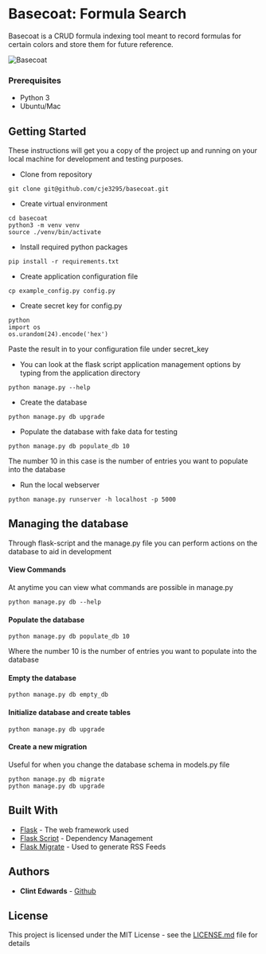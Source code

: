 # Basecoat: Formula Search

Basecoat is a CRUD formula indexing tool meant to record formulas for certain colors and store them for future reference.

![Basecoat](http://i.imgur.com/HCaE6dY.png)

### Prerequisites

* Python 3
* Ubuntu/Mac

## Getting Started

These instructions will get you a copy of the project up and running on your local machine for development and testing purposes.

* Clone from repository
```
git clone git@github.com/cje3295/basecoat.git
```

* Create virtual environment
```
cd basecoat
python3 -m venv venv
source ./venv/bin/activate
```

* Install required python packages
```
pip install -r requirements.txt
```

* Create application configuration file
```
cp example_config.py config.py
```

* Create secret key for config.py
```
python
import os
os.urandom(24).encode('hex')
```
Paste the result in to your configuration file under secret_key

* You can look at the flask script application management options by typing
from the application directory
```
python manage.py --help
```

* Create the database
```
python manage.py db upgrade
```

* Populate the database with fake data for testing
```
python manage.py db populate_db 10
```
The number 10 in this case is the number of entries you want to populate into the database

* Run the local webserver
```
python manage.py runserver -h localhost -p 5000
```

## Managing the database
Through flask-script and the manage.py file you can perform actions on the database to aid in development

#### View Commands
At anytime you can view what commands are possible in manage.py
```
python manage.py db --help
```

#### Populate the database
```
python manage.py db populate_db 10
```
Where the number 10 is the number of entries you want to populate into the database

#### Empty the database
```
python manage.py db empty_db
```

#### Initialize database and create tables
```
python manage.py db upgrade
```

#### Create a new migration
Useful for when you change the database schema in models.py file
```
python manage.py db migrate
python manage.py db upgrade
```

## Built With

* [Flask](http://www.dropwizard.io/1.0.2/docs/) - The web framework used
* [Flask Script](https://maven.apache.org/) - Dependency Management
* [Flask Migrate](https://rometools.github.io/rome/) - Used to generate RSS Feeds

## Authors

* **Clint Edwards** - [Github](https://github.com/cje3295)

## License

This project is licensed under the MIT License - see the [LICENSE.md](LICENSE.md) file for details
